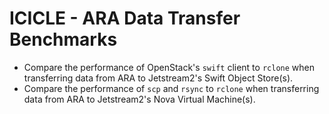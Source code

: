 # ICICLE - ARA Data Transfer Benchmarks

* Compare the performance of OpenStack's `swift` client to `rclone` when transferring data from ARA to Jetstream2's Swift Object Store(s).
* Compare the performance of `scp` and `rsync` to `rclone` when transferring data from ARA to Jetstream2's Nova Virtual Machine(s). 

